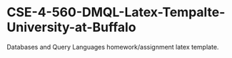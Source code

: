# CSE-4-560-DMQL-Latex-Tempalte-University-at-Buffalo

Databases and Query Languages homework/assignment latex template.

